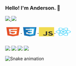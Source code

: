 ### Hello! I'm Anderson. 👋

<div align="rigth">
 <a href="https://github.com/andmesquita">
  <img height="160px" src="https://github-readme-stats.vercel.app/api?username=andmesquita&show_icons=true&theme=prussian&include_all_commits=true&count_private=true"/>
  <img height="160px" src="https://github-readme-stats.vercel.app/api/top-langs/?username=andmesquita&layout=compact&langs_count=7&theme=prussian"/>
  </div>
  <div style="display: inline_block"><br>
  <img align="center" alt="And-HTML" height="30" width="50" src="https://raw.githubusercontent.com/devicons/devicon/master/icons/html5/html5-original.svg">
  <img align="center" alt="And-CSS" height="30" width="50" src="https://raw.githubusercontent.com/devicons/devicon/master/icons/css3/css3-original.svg">
  <img align="center" alt="And-Js" height="30" width="50" src="https://raw.githubusercontent.com/devicons/devicon/master/icons/javascript/javascript-original.svg">
  <img align="center" alt="And-React" height="30" width="50" src="https://raw.githubusercontent.com/devicons/devicon/master/icons/react/react-original.svg">
 </div>
  
##
 
  <div>
  <a href = "mailto:aandersonmesquita@gmail.com"><img src="https://img.shields.io/badge/Gmail-D14836?style=for-the-badge&logo=gmail&logoColor=white" target="_blank"></a>
  <a href="https://www.linkedin.com/in/aandersonmesquita/" target="_blank"><img src="https://img.shields.io/badge/-LinkedIn-%230077B5?style=for-the-badge&logo=linkedin&logoColor=white" target="_blank"></a> 
  <a href="https://discord.gg/andmesquita#2967" target="_blank"><img src="https://img.shields.io/badge/Discord-7289DA?style=for-the-badge&logo=discord&logoColor=white" target="_blank"></a>
  <a href="https://instagram.com/andmesquita" target="_blank"><img src="https://img.shields.io/badge/-Instagram-%23E4405F?style=for-the-badge&logo=instagram&logoColor=white" target="_blank"></a>
    
 ![Snake animation](https://github.com/andmesquita/andmesquita/blob/output/github-contribution-grid-snake.svg)
    
  </div>  
 
